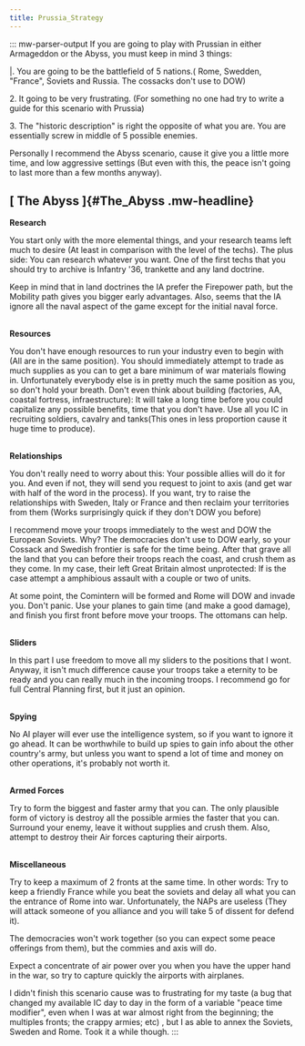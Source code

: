 ```yaml
---
title: Prussia_Strategy
---
```


::: mw-parser-output
If you are going to play with Prussian in either Armageddon or the
Abyss, you must keep in mind 3 things:

\|. You are going to be the battlefield of 5 nations.( Rome, Swedden,
\"France\", Soviets and Russia. The cossacks don\'t use to DOW)

2\. It going to be very frustrating. (For something no one had try to
write a guide for this scenario with Prussia)

3\. The \"historic description\" is right the opposite of what you are.
You are essentially screw in middle of 5 possible enemies.

Personally I recommend the Abyss scenario, cause it give you a little
more time, and low aggressive settings (But even with this, the peace
isn\'t going to last more than a few months anyway).

## [ The Abyss ]{#The_Abyss .mw-headline}

**Research**

You start only with the more elemental things, and your research teams
left much to desire (At least in comparison with the level of the
techs). The plus side: You can research whatever you want. One of the
first techs that you should try to archive is Infantry \'36, trankette
and any land doctrine.

Keep in mind that in land doctrines the IA prefer the Firepower path,
but the Mobility path gives you bigger early advantages. Also, seems
that the IA ignore all the naval aspect of the game except for the
initial naval force.

\
**Resources**

You don\'t have enough resources to run your industry even to begin with
(All are in the same position). You should immediately attempt to trade
as much supplies as you can to get a bare minimum of war materials
flowing in. Unfortunately everybody else is in pretty much the same
position as you, so don\'t hold your breath. Don\'t even think about
building (factories, AA, coastal fortress, infraestructure): It will
take a long time before you could capitalize any possible benefits, time
that you don\'t have. Use all you IC in recruiting soldiers, cavalry and
tanks(This ones in less proportion cause it huge time to produce).

\
**Relationships**

You don\'t really need to worry about this: Your possible allies will do
it for you. And even if not, they will send you request to joint to axis
(and get war with half of the word in the process). If you want, try to
raise the relationships with Sweden, Italy or France and then reclaim
your territories from them (Works surprisingly quick if they don\'t DOW
you before)

I recommend move your troops immediately to the west and DOW the
European Soviets. Why? The democracies don\'t use to DOW early, so your
Cossack and Swedish frontier is safe for the time being. After that
grave all the land that you can before their troops reach the coast, and
crush them as they come. In my case, their left Great Britain almost
unprotected: If is the case attempt a amphibious assault with a couple
or two of units.

At some point, the Comintern will be formed and Rome will DOW and invade
you. Don\'t panic. Use your planes to gain time (and make a good
damage), and finish you first front before move your troops. The
ottomans can help.

\
**Sliders**

In this part I use freedom to move all my sliders to the positions that
I wont. Anyway, it isn\'t much difference cause your troops take a
eternity to be ready and you can really much in the incoming troops. I
recommend go for full Central Planning first, but it just an opinion.

\
**Spying**

No AI player will ever use the intelligence system, so if you want to
ignore it go ahead. It can be worthwhile to build up spies to gain info
about the other country\'s army, but unless you want to spend a lot of
time and money on other operations, it\'s probably not worth it.

\
**Armed Forces**

Try to form the biggest and faster army that you can. The only plausible
form of victory is destroy all the possible armies the faster that you
can. Surround your enemy, leave it without supplies and crush them.
Also, attempt to destroy their Air forces capturing their airports.

\
**Miscellaneous**

Try to keep a maximum of 2 fronts at the same time. In other words: Try
to keep a friendly France while you beat the soviets and delay all what
you can the entrance of Rome into war. Unfortunately, the NAPs are
useless (They will attack someone of you alliance and you will take 5 of
dissent for defend it).

The democracies won\'t work together (so you can expect some peace
offerings from them), but the commies and axis will do.

Expect a concentrate of air power over you when you have the upper hand
in the war, so try to capture quickly the airports with airplanes.

I didn\'t finish this scenario cause was to frustrating for my taste (a
bug that changed my available IC day to day in the form of a variable
\"peace time modifier\", even when I was at war almost right from the
beginning; the multiples fronts; the crappy armies; etc) , but I as able
to annex the Soviets, Sweden and Rome. Took it a while though.
:::
